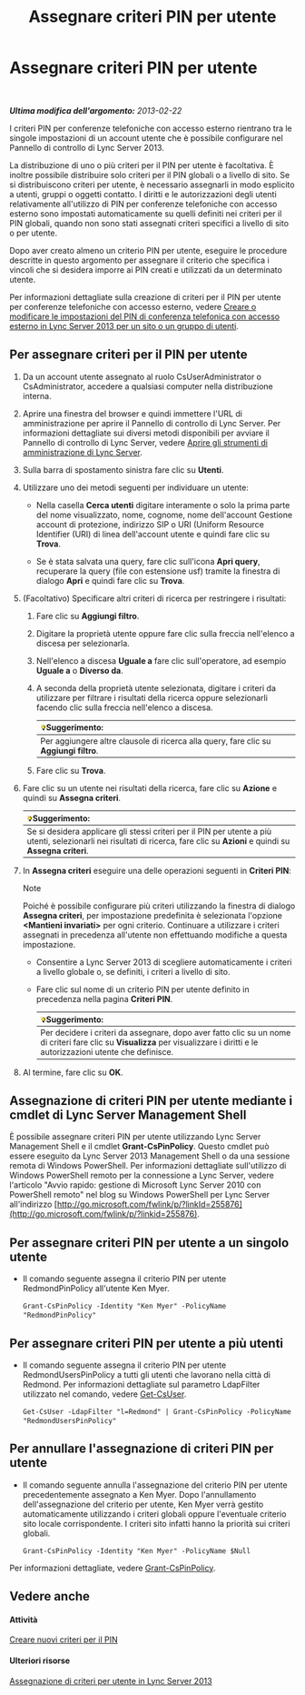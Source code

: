 ﻿---
title: Assegnare criteri PIN per utente
TOCTitle: Assegnare criteri PIN per utente
ms:assetid: d8211c64-0b63-4193-a074-673da7d14287
ms:mtpsurl: https://technet.microsoft.com/it-it/library/Gg182594(v=OCS.15)
ms:contentKeyID: 49302148
ms.date: 08/24/2015
mtps_version: v=OCS.15
ms.translationtype: HT
---

# Assegnare criteri PIN per utente

 

_**Ultima modifica dell'argomento:** 2013-02-22_

I criteri PIN per conferenze telefoniche con accesso esterno rientrano tra le singole impostazioni di un account utente che è possibile configurare nel Pannello di controllo di Lync Server 2013.

La distribuzione di uno o più criteri per il PIN per utente è facoltativa. È inoltre possibile distribuire solo criteri per il PIN globali o a livello di sito. Se si distribuiscono criteri per utente, è necessario assegnarli in modo esplicito a utenti, gruppi o oggetti contatto. I diritti e le autorizzazioni degli utenti relativamente all'utilizzo di PIN per conferenze telefoniche con accesso esterno sono impostati automaticamente su quelli definiti nei criteri per il PIN globali, quando non sono stati assegnati criteri specifici a livello di sito o per utente.

Dopo aver creato almeno un criterio PIN per utente, eseguire le procedure descritte in questo argomento per assegnare il criterio che specifica i vincoli che si desidera imporre ai PIN creati e utilizzati da un determinato utente.

Per informazioni dettagliate sulla creazione di criteri per il PIN per utente per conferenze telefoniche con accesso esterno, vedere [Creare o modificare le impostazioni del PIN di conferenza telefonica con accesso esterno in Lync Server 2013 per un sito o un gruppo di utenti](lync-server-2013-create-or-modify-dial-in-conferencing-pin-settings-for-a-site-or-group-of-users.md).

## Per assegnare criteri per il PIN per utente

1.  Da un account utente assegnato al ruolo CsUserAdministrator o CsAdministrator, accedere a qualsiasi computer nella distribuzione interna.

2.  Aprire una finestra del browser e quindi immettere l'URL di amministrazione per aprire il Pannello di controllo di Lync Server. Per informazioni dettagliate sui diversi metodi disponibili per avviare il Pannello di controllo di Lync Server, vedere [Aprire gli strumenti di amministrazione di Lync Server](lync-server-2013-open-lync-server-administrative-tools.md).

3.  Sulla barra di spostamento sinistra fare clic su **Utenti**.

4.  Utilizzare uno dei metodi seguenti per individuare un utente:
    
      - Nella casella **Cerca utenti** digitare interamente o solo la prima parte del nome visualizzato, nome, cognome, nome dell'account Gestione account di protezione, indirizzo SIP o URI (Uniform Resource Identifier (URI) di linea dell'account utente e quindi fare clic su **Trova**.
    
      - Se è stata salvata una query, fare clic sull'icona **Apri query**, recuperare la query (file con estensione usf) tramite la finestra di dialogo **Apri** e quindi fare clic su **Trova**.

5.  (Facoltativo) Specificare altri criteri di ricerca per restringere i risultati:
    
    1.  Fare clic su **Aggiungi filtro**.
    
    2.  Digitare la proprietà utente oppure fare clic sulla freccia nell'elenco a discesa per selezionarla.
    
    3.  Nell'elenco a discesa **Uguale a** fare clic sull'operatore, ad esempio **Uguale a** o **Diverso da**.
    
    4.  A seconda della proprietà utente selezionata, digitare i criteri da utilizzare per filtrare i risultati della ricerca oppure selezionarli facendo clic sulla freccia nell'elenco a discesa.
        
        <table>
        <thead>
        <tr class="header">
        <th><img src="images/Gg398201.tip(OCS.15).gif" title="tip" alt="tip" />Suggerimento:</th>
        </tr>
        </thead>
        <tbody>
        <tr class="odd">
        <td>Per aggiungere altre clausole di ricerca alla query, fare clic su <strong>Aggiungi filtro</strong>.</td>
        </tr>
        </tbody>
        </table>
    
    5.  Fare clic su **Trova**.

6.  Fare clic su un utente nei risultati della ricerca, fare clic su **Azione** e quindi su **Assegna criteri**.
    
    <table>
    <thead>
    <tr class="header">
    <th><img src="images/Gg398201.tip(OCS.15).gif" title="tip" alt="tip" />Suggerimento:</th>
    </tr>
    </thead>
    <tbody>
    <tr class="odd">
    <td>Se si desidera applicare gli stessi criteri per il PIN per utente a più utenti, selezionarli nei risultati di ricerca, fare clic su <strong>Azioni</strong> e quindi su <strong>Assegna criteri</strong>.</td>
    </tr>
    </tbody>
    </table>


7.  In **Assegna criteri** eseguire una delle operazioni seguenti in **Criteri PIN**:
    

    > [!NOTE]
    > Poiché è possibile configurare più criteri utilizzando la finestra di dialogo <STRONG>Assegna criteri</STRONG>, per impostazione predefinita è selezionata l'opzione <STRONG>&lt;Mantieni invariati&gt;</STRONG> per ogni criterio. Continuare a utilizzare i criteri assegnati in precedenza all'utente non effettuando modifiche a questa impostazione.

    
      - Consentire a Lync Server 2013 di scegliere automaticamente i criteri a livello globale o, se definiti, i criteri a livello di sito.
    
      - Fare clic sul nome di un criterio PIN per utente definito in precedenza nella pagina **Criteri PIN**.
        
        <table>
        <thead>
        <tr class="header">
        <th><img src="images/Gg398201.tip(OCS.15).gif" title="tip" alt="tip" />Suggerimento:</th>
        </tr>
        </thead>
        <tbody>
        <tr class="odd">
        <td>Per decidere i criteri da assegnare, dopo aver fatto clic su un nome di criteri fare clic su <strong>Visualizza</strong> per visualizzare i diritti e le autorizzazioni utente che definisce.</td>
        </tr>
        </tbody>
        </table>


8.  Al termine, fare clic su **OK**.

## Assegnazione di criteri PIN per utente mediante i cmdlet di Lync Server Management Shell

È possibile assegnare criteri PIN per utente utilizzando Lync Server Management Shell e il cmdlet **Grant-CsPinPolicy**. Questo cmdlet può essere eseguito da Lync Server 2013 Management Shell o da una sessione remota di Windows PowerShell. Per informazioni dettagliate sull'utilizzo di Windows PowerShell remoto per la connessione a Lync Server, vedere l'articolo "Avvio rapido: gestione di Microsoft Lync Server 2010 con PowerShell remoto" nel blog su Windows PowerShell per Lync Server all'indirizzo [http://go.microsoft.com/fwlink/p/?linkId=255876](http://go.microsoft.com/fwlink/p/?linkid=255876).

## Per assegnare criteri PIN per utente a un singolo utente

  - Il comando seguente assegna il criterio PIN per utente RedmondPinPolicy all'utente Ken Myer.
    
        Grant-CsPinPolicy -Identity "Ken Myer" -PolicyName "RedmondPinPolicy"

## Per assegnare criteri PIN per utente a più utenti

  - Il comando seguente assegna il criterio PIN per utente RedmondUsersPinPolicy a tutti gli utenti che lavorano nella città di Redmond. Per informazioni dettagliate sul parametro LdapFilter utilizzato nel comando, vedere [Get-CsUser](https://docs.microsoft.com/en-us/powershell/module/skype/Get-CsUser).
    
        Get-CsUser -LdapFilter "l=Redmond" | Grant-CsPinPolicy -PolicyName "RedmondUsersPinPolicy"

## Per annullare l'assegnazione di criteri PIN per utente

  - Il comando seguente annulla l'assegnazione del criterio PIN per utente precedentemente assegnato a Ken Myer. Dopo l'annullamento dell'assegnazione del criterio per utente, Ken Myer verrà gestito automaticamente utilizzando i criteri globali oppure l'eventuale criterio sito locale corrispondente. I criteri sito infatti hanno la priorità sui criteri globali.
    
        Grant-CsPinPolicy -Identity "Ken Myer" -PolicyName $Null

Per informazioni dettagliate, vedere [Grant-CsPinPolicy](https://docs.microsoft.com/en-us/powershell/module/skype/Grant-CsPinPolicy).

## Vedere anche

#### Attività

[Creare nuovi criteri per il PIN](lync-server-2013-create-a-new-pin-policy.md)  

#### Ulteriori risorse

[Assegnazione di criteri per utente in Lync Server 2013](lync-server-2013-assigning-per-user-policies.md)

